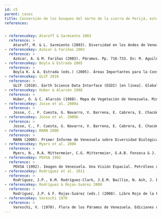 ```yaml
---
id: c5
parent: cases
title: Conversión de los bosques del norte de la sierra de Perijá, estado Zulia
references:


- referencekey: Ataroff & Sarmiento 2003
  reference: >
    Ataroff, M. & L. Sarmiento (2003). Diversidad en los Andes de Venezuela. I. Mapa de Unidades Ecológicas del estado Mérida. CD-ROM, Ediciones Instituto de Ciencias Ambientales y Ecológicas (ICAE), Universidad de los Andes: Mérida, Venezuela.
- referencekey: Azócar & Fariñas 2003
  reference: >
    Azócar, A. & M. Fariñas (2003). Páramos. Pp. 716-733. En: M. Aguilera, A. Azócar & E. González (eds.). Biodiversidad en Venezuela. Fundación Polar, Ministerio de Ciencia y Tecnología: Caracas.
- referencekey: Boyla & Estrada 2005
  reference: >
    Boyla K. & A. Estrada (eds.) (2005). Áreas Importantes para la Conservación de las Aves en los Andes Tropicales: Sitios prioritarios para la conservación de la biodiversidad. Serie de Conservación de BirdLife N° 14. BirdLife International, Conservation International: Quito, Ecuador. 769 pp.
- referencekey: GLCF 2010
  reference: >
    GLCF (2010). Earth Science Data Interface (ESDI) [en línea]. Global Land Cover Facility (GLCF). Disponible en http://glcf. umiacs.umd.edu
- referencekey: Huber & Alarcón 1988
  reference: >
    Huber, O. & C. Alarcón (1988). Mapa de Vegetación de Venezuela. Ministerio del Ambiente y los Recursos Naturales Renovables, The Nature Conservancy, Fundación Bioma: Caracas.
- referencekey: Josse et al. 2009a
  reference: >
    Josse, C., F. Cuesta, G. Navarro, V. Barrena, E. Cabrera, E. Chacón-Moreno, W. Ferreira, M. Peralvo, J. Saito & A. Tovar (2009a). Ecosistemas de los Andes del Norte y Centro. Bolivia, Colombia, Ecuador, Perú y Venezuela. Secretaría General de la Comunidad Andina, Programa Regional ECOBONA-Intercooperation, CONDESAN-Proyecto Páramo Andino, Programa BioAndes, EcoCiencia, NatureServe, IAvH, LTA-UNALM, ICAE-ULA, CDC-UNALM, RUMBOL: Lima, Perú. 96 pp.
- referencekey: Josse et al. 2009b
  reference: >
    Josse, C., F. Cuesta, G. Navarro, V. Barrena, E. Cabrera, E. Chacón-Moreno, W. Ferreira, M. Peralvo, J. Saito & A. Tovar (2009b). Mapa de Ecosistemas de los Andes del Norte y Centro. Bolivia, Colombia, Ecuador, Perú y Venezuela [en línea]. Secretaría General de la Comunidad Andina, Programa Regional ECOBONA, CONDESAN-Proyecto Páramo Andino, Programa BioAndes, EcoCiencia, NatureServe, LTA-UNALM, IAvH, ICAE-ULA, CDC-UNALM, RUMBOL: Lima, Perú. Disponible en www.infoandina.org
- referencekey: MARN 2000
  reference: >
    MARN (2000). Primer Informe de Venezuela sobre Diversidad Biológica. Ministerio del Ambiente y los Recursos Naturales: Caracas, Venezuela. 227 pp.
- referencekey: Myers et al. 2000
  reference: >
    Myers, N., R.A. Mittermeier, C.G. Mittermeier, G.A.B. Fonseca & J. Kent (2000). Biodiversity hotspots for conservation priorities. Nature 403: 853-858.
- referencekey: PDVSA 1992
  reference: >
    PDVSA (1992). Imagen de Venezuela. Una Visión Espacial. Petróleos de Venezuela, S.A.: Caracas, Venezuela. 271 pp.
- referencekey: Rodríguez et al. 2011
  reference: >
    Rodríguez, J.P., K.M. Rodríguez-Clark, J.E.M. Baillie, N. Ash, J. Benson, T. Boucher, C. Brown, N. Burgess, B. Collen, M. Jennings, D.A. Keith, E. Nicholson, C. Revenga, B. Reyers, M. Rouget, T. Smith, M. Spalding, A. Taber, M. Walpole, I. Zager & T. Zamin (2011). Establishing IUCN Red List criteria for threatened ecosystems. Conservation Biology 25: [doi: 10.1111/j.1523 1739.2010.1598].
- referencekey: Rodríguez & Rojas-Suárez 2008
  reference: >
    Rodríguez, J.P. & F. Rojas-Suárez (eds.) (2008). Libro Rojo de la Fauna Venezolana. 3a. ed. Provita y Shell Venezuela, S.A.: Caracas, Venezuela. 364 pp.
- referencekey: Vareschi 1970
  reference: >
    Vareschi, V. (1970). Flora de los Páramos de Venezuela. Ediciones del Rectorado, Universidad de los Andes: Mérida, Venezuela.
---
```

